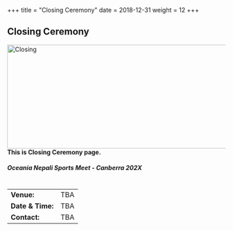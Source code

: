 +++
title = "Closing Ceremony"
date = 2018-12-31
weight = 12
+++

## Closing Ceremony
<img src="../img/ONSM-2020.jpg" alt="Closing" width="600" height="240" style="float:right">

**This is Closing Ceremony page.**

##### **Oceania Nepali Sports Meet - Canberra 202X** <br><br>
<div class="row">
<div class="col-md-6">
<table class="table table-responsive">
<tbody>
<tr>
<td><b>Venue:</b></td>
<td>
TBA
</td>
</tr>
<tr>
<td><b>Date & Time:</b></td>
<td>TBA</td>
</tr>
<td><b>Contact:</b></td>
<td>TBA</td>
</tr>
</tbody>
</table>
</div>
<div class="col-md-6">

</div>
</div>